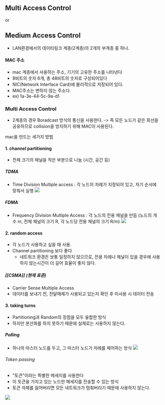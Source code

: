 ## Multi Access Control 
or
## Medium Access Control
- LAN환경에서의 데이타링크 계층(2계층)의 2개의 부계층 중 하나.

#### MAC 주소
- mac 계층에서 사용하는 주소, 기기의 고유한 주소를 나타낸다
- 8비트의 숫자 6개, 총 48비트의 숫자로 구성되어있다
- NIC(Network Interface Card)에 물리적으로 저장되어 있다.
- MAC주소는 변하지 않는 주소다.
- ex) 1a-3e-44-5c-9a-d1

### Multi Access Control
- 2계층의 경우 Boradcast 방식의 통신을 사용한다.
	-> 즉 모든 노드가 같은 회선을 공유하므로 collision을 방지하기 위해 MAC이 사용된다.

mac을 만드는 세가지 방법
#### 1. channel partitioning
- 전체 크기의 채널을 작은 부분으로 나눔 (시간, 공간 등)
##### TDMA
- Time Division Multiple access : 각 노드의 차례가 지정되어 있고, 자기 순서에 맞춰서 실행
![](https://sunnnyimg.s3.ap-northeast-2.amazonaws.com/MAC%20/%20%EC%8A%A4%ED%81%AC%EB%A6%B0%EC%83%B7%202023-10-10%20%EC%98%A4%ED%9B%84%205.21.34.png)

##### FDMA
- Frequency Division Multiple Access : 각 노드의 전용 채널을 만듬
	(노드의 개수 m, 전체 채널의 크기 R, 각 노드당 전용 채널의 크기 R/m)
![](https://sunnnyimg.s3.ap-northeast-2.amazonaws.com/MAC%20/%20%EC%8A%A4%ED%81%AC%EB%A6%B0%EC%83%B7%202023-10-10%20%EC%98%A4%ED%9B%84%205.22.37.png)

#### 2. random access
- 각 노드가 사용하고 싶을 때 사용.
- Channel partitioning 보다 좋다
	- 네트워크 환경은 보통 일정하지 않으므로, 전용 차례나 채널이 있을 경우에 사용하지 않는시간이 더 길어 효율이 좋지 않다.
##### [[CSMA]] (현재 표준)
- Carrier Sense Multiple Access
- 데이터를 보내기 전, 전달매체가 사용되고 있는지 확인 후 미사용 시 데이터 전송

#### 3. taking turns
- Partitioning과 Random의 장점을 모두 융합한 방식
- 하지만 분산화를 하지 못하기 때문에 실제로는 사용하지 않는다.

##### Polling
- 하나의 마스터 노드를 두고, 그 마스터 노드가 차례를 체어하는 방식
![](https://sunnnyimg.s3.ap-northeast-2.amazonaws.com/MAC%20/%20%EC%8A%A4%ED%81%AC%EB%A6%B0%EC%83%B7%202023-10-10%20%EC%98%A4%ED%9B%84%205.37.39.png)
###### Token passing
- "토큰"이라는 특별한 메세지를 사용한다
- 이 토큰을 가지고 있는 노드만 메세지를 전송할 수 있는 방식
- 토큰 자체를 잃어버리면 모든 네트워크가 멈춰버리기 때문에 사용하지 않는다.

![](https://sunnnyimg.s3.ap-northeast-2.amazonaws.com/MAC%20/%20%EC%8A%A4%ED%81%AC%EB%A6%B0%EC%83%B7%202023-10-10%20%EC%98%A4%ED%9B%84%205.37.54.png)
